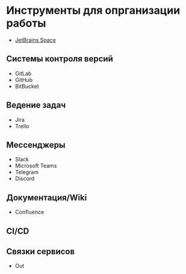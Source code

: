 # Инструменты для опрганизации работы

- [JetBrains Space](https://www.jetbrains.com/ru-ru/space/)

## Системы контроля версий

- GitLab
- GitHub
- BitBucket

## Ведение задач

- Jira
- Trello

## Мессенджеры

- Slack
- Microsoft Teams
- Telegram
- Discord

## Документация/Wiki

- Confluence

## CI/CD



## Связки сервисов

- Out
